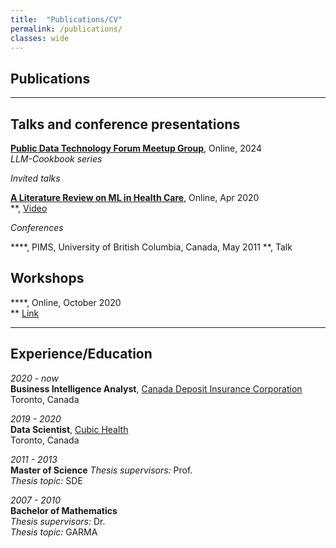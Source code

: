 ```yaml
---
title:  "Publications/CV"
permalink: /publications/
classes: wide
---
```


## Publications


---

## Talks and conference presentations



[**Public Data Technology Forum Meetup Group**]([https://portal.enes.org/community/announcements/events/joint-is-enes3-esiwace2-virtual-workshop-on-new-opportunities-for-ml-and-ai-in-weather-and-climate-modelling](https://www.youtube.com/channel/UCi6e2FiTbDrRdh90sPdCMXQ)), Online, 2024    
*LLM-Cookbook series*



*Invited talks*

[**A Literature Review on ML in Health Care**](https://www.youtube.com/watch?v=WsyHC9cA0jA), Online, Apr 2020    
**, [Video](https://www.youtube.com/watch?v=WsyHC9cA0jA)



  

*Conferences*




****, PIMS, University of British Columbia, Canada, May 2011
**, Talk

## Workshops

****, Online, October 2020    
** [Link]()

---

## Experience/Education

*2020 - now*  
**Business Intelligence Analyst**, [Canada Deposit Insurance Corporation](https://www.cdic.ca)    
Toronto, Canada

*2019 - 2020*  
**Data Scientist**, [Cubic Health]()    
Toronto, Canada

*2011 - 2013*  
**Master of Science** 
*Thesis supervisors:* Prof.  
*Thesis topic:* SDE

*2007 - 2010*  
**Bachelor of Mathematics**  
*Thesis supervisors:* Dr.   
*Thesis topic:* GARMA
